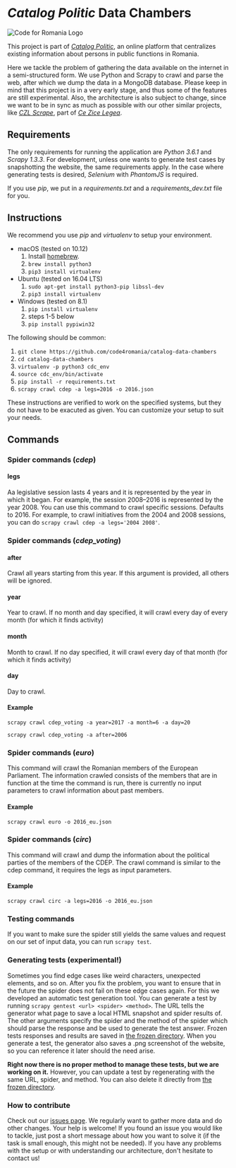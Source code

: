 # *Catalog Politic* Data Chambers

![Code for Romania Logo](https://code4.ro/wp-content/uploads/2016/09/Catalog-Politic-by-Code4Romania.png)

This project is part of [*Catalog Politic*](https://code4.ro/en/project/catalog-politic/), an online platform that centralizes existing information about persons in public functions in Romania.

Here we tackle the problem of gathering the data available on the internet in a semi-structured form. We use Python and Scrapy to crawl and parse the web, after which we dump the data in a MongoDB database. Please keep in mind that this project is in a very early stage, and thus some of the features are still experimental. Also, the architecture is also subject to change, since we want to be in sync as much as possible with our other similar projects, like [*CZL Scrape*](https://github.com/code4romania/czl-scrape), part of [*Ce Zice Legea*](https://code4.ro/en/proiect/ce-zice-legea/).

## Requirements

The only requirements for running the application are *Python 3.6.1* and *Scrapy 1.3.3*. For development, unless one wants to generate test cases by snapshotting the website, the same requirements apply. In the case where generating tests is desired, *Selenium* with *PhantomJS* is required.

If you use _pip_, we put in a *requirements.txt* and a *requirements_dev.txt* file for you.

## Instructions

We recommend you use *pip* and *virtualenv* to setup your environment.

- macOS (tested on 10.12)
  1. Install [homebrew](https://brew.sh).
  2. `brew install python3`
  3. `pip3 install virtualenv`
- Ubuntu (tested on 16.04 LTS)
  1. `sudo apt-get install python3-pip libssl-dev`
  2. `pip3 install virtualenv`
- Windows (tested on 8.1)
  1. `pip install virtualenv`
  2. steps 1-5 below
  3. `pip install pypiwin32`

The following should be common:
1. `git clone https://github.com/code4romania/catalog-data-chambers`
2. `cd catalog-data-chambers`
3. `virtualenv -p python3 cdc_env`
4. `source cdc_env/bin/activate`
5. `pip install -r requirements.txt`
6. `scrapy crawl cdep -a legs=2016 -o 2016.json`

These instructions are verified to work on the specified systems, but they do not have to be exacuted as given. You can customize your setup to suit your needs.

## Commands

### Spider commands (*cdep*)

#### legs

Aa legislative session lasts 4 years and it is represented by the year in which it began. For example, the session 2008–2016 is represented by the year 2008. You can use this command to crawl specific sessions. Defaults to 2016. For example, to crawl initiatives from the 2004 and 2008 sessions, you can do `scrapy crawl cdep -a legs='2004 2008'`.

### Spider commands (*cdep_voting*)

#### after

Crawl all years starting from this year. If this argument is provided, all others will be ignored.

#### year

Year to crawl. If no month and day specified, it will crawl every day of every month (for which it finds activity)

#### month

Month to crawl. If no day specified, it will crawl every day of that month (for which it finds activity)

#### day

Day to crawl. 

#### Example

`scrapy crawl cdep_voting -a year=2017 -a month=6 -a day=20`

`scrapy crawl cdep_voting -a after=2006`

### Spider commands (*euro*)

This command will crawl the Romanian members of the European Parliament. The information crawled consists of the members that are in function at the time the command is run, there is currently no input parameters to crawl information about past members.

#### Example

`scrapy crawl euro -o 2016_eu.json`

### Spider commands (*circ*)

This command will crawl and dump the information about the political parties of the members of the CDEP. The crawl command is similar to the cdep command, it requires the legs as input parameters.

#### Example

`scrapy crawl circ -a legs=2016 -o 2016_eu.json`

### Testing commands

If you want to make sure the spider still yields the same values and request on our set of input data, you can run `scrapy test`.

### Generating tests (experimental!)

Sometimes you find edge cases like weird characters, unexpected elements, and so on. After you fix the problem, you want to ensure that in the future the spider does not fail on these edge cases again. For this we developed an automatic test generation tool. You can generate a test by running `scrapy gentest <url> <spider> <method>`. The URL tells the generator what page to save a local HTML snapshot and spider results of. The other arguments specify the spider and the method of the spider which should parse the response and be used to generate the test answer. Frozen tests responses and results are saved in [the frozen directory](test/responses/frozen). When you generate a test, the generator also saves a .png screenshot of the website, so you can reference it later should the need arise.

 **Right now there is no proper method to manage these tests, but we are working on it.** However, you can update a test by regenerating with the same URL, spider, and method. You can also delete it directly from [the frozen directory](test/responses/frozen).

### How to contribute

Check out our [issues page](https://github.com/code4romania/catalog-data-chambers/issues). We regularly want to gather more data and do other changes. Your help is welcome! If you found an issue you would like to tackle, just post a short message about how you want to solve it (if the task is small enough, this might not be needed). If you have any problems with the setup or with understanding our architecture, don't hesitate to contact us!
